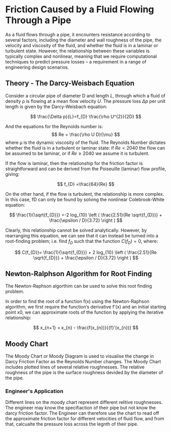 # Friction Caused by a Fluid Flowing Through a Pipe

As a fluid flows through a pipe, it encounters resistance according to several factors, including the
diameter and wall roughness of the pipe, the velocity and viscosity of the fluid, and whether the
fluid is in a laminar or turbulent state. However, the relationship between these variables is typically
complex and nonlinear, meaning that we require computational techniques to predict pressure losses
– a requirement in a range of engineering design scenarios.

## Theory - The Darcy-Weisbach Equation

Consider a circular pipe of diameter D and length $L$, through which a fluid of density ρ is flowing at a
mean flow velocity $U$. The pressure loss  $\Delta p$ per unit length is given by the Darcy-Weisbach equation:

$$ \frac{\Delta p}{L}=f_{D} \frac{\rho U^{2}}{2D} $$

And the equations for the Reynolds number is:
$$ Re = \frac{\rho U D}{\mu} $$
where µ is the dynamic viscosity of the fluid.
The Reynolds Number dictates whether the fluid is in a turbulent or laminar state: if $Re < 2040$ the flow can be assumed to be laminar, or if $Re ≥ 2040$ we assume
it is turbulent.

If the flow is laminar, then the relationship for the friction factor is straightforward and can be derived
from the Poiseuille (laminar) flow profile, giving:

$$ f_{D} =\frac{64}{Re} $$

On the other hand, if the flow is turbulent, the relationship is more complex. In this case, fD can only
be found by solving the nonlinear Colebrook-White equation:

$$ \frac{1}{\sqrt{f_{D}}} =-2 log_{10} \left ( \frac{2.51}{Re \sqrt{f_{D}}} + \frac{\epsilon / D}{3.72} \right ) $$

Clearly, this relationship cannot be solved analytically. However, by rearranging this equation, we
can see that it can instead be turned into a root-finding problem; i.e. find $f_{D}$ such that the function
$C(f_{D}) = 0$, where:

$$ C(f_{D})= \frac{1}{\sqrt{f_{D}}} + 2 log_{10} \left ( \frac{2.51}{Re \sqrt{f_{D}}} + \frac{\epsilon / D}{3.72} \right ) $$

## Newton-Ralphson Algorithm for Root Finding

The Newton-Raphson algorthim can be used to solve this root finding problem.

In order to find the root of a function f(x) using the Newton-Raphson algorithm, we first require
the function’s derivative f'(x) and an initial starting point x0, we can approximate roots of the
function by applying the iterative relationship:

$$ x_{n+1} = x_{n} - \frac{f(x_{n})}{{f}'(x_{n})} $$

## Moody Chart

The Moody Chart or Moody Diagram is used to visualise the change in Darcy Friction Factor as the Reynolds Number changes. The Moody Chart includes plotted lines of several relative roughnesses. The relative roughness of the pipe is the surface roughness devided by the diameter of the pipe.

### Engineer's Application

Different lines on the moody chart represent different relitive roughnesses. The engineer may know the specifiaction of their pipe but not know the darcy friction factor. The Engineer can therefore use the chart to read off the approximate friction factor for different velocities of fluid flow, and from that, calcualte the pressure loss across the legnth of their pipe.
